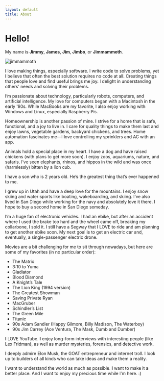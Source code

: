 ```yaml
---
layout: default
title: About
---
```


# Hello! 

My name is **Jimmy**, **James**, **Jim**, **Jimbo**, or **Jimmammoth**. 

<img src="https://imgur.com/BwUfdDc" alt="jimmammoth" max-width="50%"/>

I love making things, especially software. I write code to solve problems, yet I believe that often the best solution requires no code at all.
Creating things that people love and find useful brings me joy. I delight in understanding others' needs and solving their problems.

I’m passionate about technology, particularly robots, computers, and artificial intelligence. My love for computers began with a Macintosh in the early '90s. While MacBooks are my favorite, I also enjoy working with Windows and Linux, especially Raspberry Pis.

Homeownership is another passion of mine. I strive for a home that is safe, functional, and a joy to live in. I care for quality things to make them last and enjoy lawns, vegetable gardens, backyard chickens, and trees. Home automation fascinates me—I love controlling my sprinklers and AC with an app.

Animals hold a special place in my heart. I have a dog and have raised chickens (with plans to get more soon). I enjoy zoos, aquariums, nature, and safaris. I’ve seen elephants, rhinos, and hippos in the wild and was once (harmlessly) bitten by a lion cub.

I have a son who is 2 years old. He’s the greatest thing that’s ever happened to me.

I grew up in Utah and have a deep love for the mountains. I enjoy snow skiing and water sports like boating, wakeboarding, and skiing. I’ve also lived in San Diego while working for the navy and absolutely love it there. I hope to buy a second home in San Diego someday.

I’m a huge fan of electronic vehicles. I had an ebike, but after an accident where I used the brake too hard and the wheel came off, breaking my collarbone, I sold it. I still have a Segway that I LOVE to ride and am planning to get another ebike soon. My next goal is to get an electric car and, eventually, a single-passenger electric drone.

Movies are a bit challenging for me to sit through nowadays, but here are some of my favorites (in no particular order):

- The Matrix
- 3:10 to Yuma
- Gladiator
- Blood Diamond
- A Knight’s Tale
- The Lion King (1994 version)
- The Greatest Showman
- Saving Private Ryan
- MacGruber
- Schindler’s List
- The Green Mile
- Titanic
- 90s Adam Sandler (Happy Gilmore, Billy Madison, The Waterboy)
- 90s Jim Carrey (Ace Ventura, The Mask, Dumb and Dumber)

I LOVE YouTube. I enjoy long-form interviews with interesting people (like Lex Fridman), as well as murder mysteries, forensics, and detective work.

I deeply admire Elon Musk, the GOAT entrepreneur and internet troll. I look up to builders of all kinds who can take ideas and make them a reality.

I want to understand the world as much as possible. I want to make it a better place. And I want to enjoy my precious time while I'm here. :)